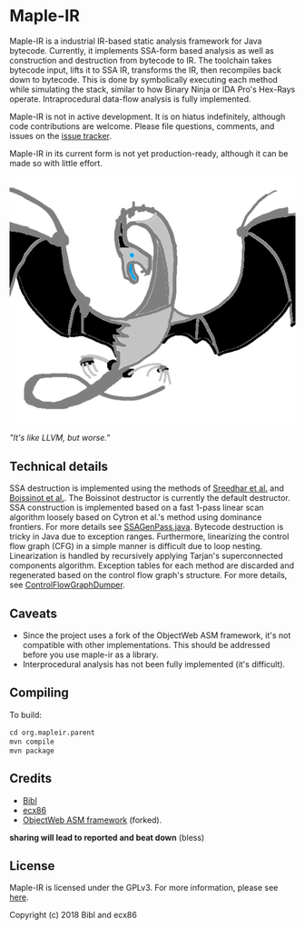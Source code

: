 # Maple-IR

Maple-IR is a industrial IR-based static analysis framework for Java bytecode.
Currently, it implements SSA-form based analysis as well as construction and destruction from bytecode to IR.
The toolchain takes bytecode input, lifts it to SSA IR, transforms the IR, then recompiles back down to bytecode.
This is done by symbolically executing each method while simulating the stack, similar to how Binary Ninja or IDA Pro's Hex-Rays operate.
Intraprocedural data-flow analysis is fully implemented.

Maple-IR is not in active development. It is on hiatus indefinitely, although code contributions are welcome.
Please file questions, comments, and issues on the [issue tracker](https://github.com/LLVM-but-worse/maple-ir/issues).

Maple-IR in its current form is not yet production-ready, although it can be made so with little effort.

![LLVM but worse!](llvm-but-worse.png)

*"It's like LLVM, but worse."*

## Technical details
SSA destruction is implemented using the methods of [Sreedhar et al.](https://pdfs.semanticscholar.org/b4e0/f3301cffb358e836ee2964a0316e1b263974.pdf) and [Boissinot et al.](https://hal.inria.fr/inria-00349925/file/RR.pdf). The Boissinot destructor is currently the default destructor.
SSA construction is implemented based on a fast 1-pass linear scan algorithm loosely based on Cytron et al.'s method using dominance frontiers. For more details see [SSAGenPass.java](https://github.com/LLVM-but-worse/maple-ir/blob/master/org.mapleir.ir/src/main/java/org/mapleir/ir/cfg/builder/SSAGenPass.java).
Bytecode destruction is tricky in Java due to exception ranges. Furthermore, linearizing the control flow graph (CFG) in a simple manner is difficult due to loop nesting. Linearization is handled by recursively applying Tarjan's superconnected components algorithm. Exception tables for each method are discarded and regenerated based on the control flow graph's structure. For more details, see [ControlFlowGraphDumper](https://github.com/LLVM-but-worse/maple-ir/blob/master/org.mapleir.ir/src/main/java/org/mapleir/ir/algorithms/ControlFlowGraphDumper.java).

## Caveats
- Since the project uses a fork of the ObjectWeb ASM framework, it's not compatible with other implementations. This should be addressed before you use maple-ir as a library.
- Interprocedural analysis has not been fully implemented (it's difficult).

## Compiling
To build:
```
cd org.mapleir.parent
mvn compile
mvn package
```

## Credits
 - [Bibl](https://github.com/TheBiblMan)
 - [ecx86](https://github.com/ecx86)
 - [ObjectWeb ASM framework](http://asm.ow2.org/index.html) (forked).

**sharing will lead to reported and beat down** (bless)

## License
Maple-IR is licensed under the GPLv3. For more information, please see [here](https://www.gnu.org/licenses/gpl-3.0.en.html).

Copyright (c) 2018 Bibl and ecx86
